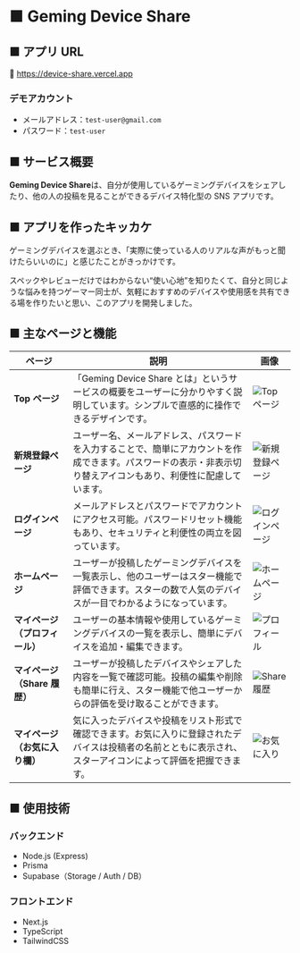 # ■ Geming Device Share

## ■ アプリ URL

🔗 https://device-share.vercel.app

### デモアカウント

- メールアドレス：`test-user@gmail.com`
- パスワード：`test-user`

## ■ サービス概要

**Geming Device Share**は、自分が使用しているゲーミングデバイスをシェアしたり、他の人の投稿を見ることができるデバイス特化型の SNS アプリです。

## ■ アプリを作ったキッカケ

ゲーミングデバイスを選ぶとき、「実際に使っている人のリアルな声がもっと聞けたらいいのに」と感じたことがきっかけです。

スペックやレビューだけではわからない“使い心地”を知りたくて、自分と同じような悩みを持つゲーマー同士が、気軽におすすめのデバイスや使用感を共有できる場を作りたいと思い、このアプリを開発しました。

## ■ 主なページと機能

| ページ                         | 説明                                                                                                                                                             | 画像                                                                        |
| ------------------------------ | ---------------------------------------------------------------------------------------------------------------------------------------------------------------- | --------------------------------------------------------------------------- |
| **Top ページ**                 | 「Geming Device Share とは」というサービスの概要をユーザーに分かりやすく説明しています。シンプルで直感的に操作できるデザインです。                               | ![Topページ](https://i.gyazo.com/5fb5e780115704990a9467fbb18aea53.png)      |
| **新規登録ページ**             | ユーザー名、メールアドレス、パスワードを入力することで、簡単にアカウントを作成できます。パスワードの表示・非表示切り替えアイコンもあり、利便性に配慮しています。 | ![新規登録ページ](https://i.gyazo.com/16249ae287f4b3049dc5ea8e9068efcc.png) |
| **ログインページ**             | メールアドレスとパスワードでアカウントにアクセス可能。パスワードリセット機能もあり、セキュリティと利便性の両立を図っています。                                   | ![ログインページ](https://i.gyazo.com/cf5f95936680d27cbd6bbc2d09177f9f.png) |
| **ホームページ**               | ユーザーが投稿したゲーミングデバイスを一覧表示し、他のユーザーはスター機能で評価できます。スターの数で人気のデバイスが一目でわかるようになっています。           | ![ホームページ](https://i.gyazo.com/49f9143d655fe747f068da6b0d5f9b93.png)   |
| **マイページ（プロフィール）** | ユーザーの基本情報や使用しているゲーミングデバイスの一覧を表示し、簡単にデバイスを追加・編集できます。                                                           | ![プロフィール](https://i.gyazo.com/6ad6b44e3955793512e50f5b2301b664.gif)   |
| **マイページ（Share 履歴）**   | ユーザーが投稿したデバイスやシェアした内容を一覧で確認可能。投稿の編集や削除も簡単に行え、スター機能で他ユーザーからの評価を受け取ることができます。             | ![Share履歴](https://i.gyazo.com/0de105fc999645e40324d4cb822a7eb7.png)      |
| **マイページ（お気に入り欄）** | 気に入ったデバイスや投稿をリスト形式で確認できます。お気に入りに登録されたデバイスは投稿者の名前とともに表示され、スターアイコンによって評価を把握できます。     | ![お気に入り](https://i.gyazo.com/a57bc52b2b22e04a4d7e4235553954a8.png)     |

## ■ 使用技術

### バックエンド

- Node.js (Express)
- Prisma
- Supabase（Storage / Auth / DB）

### フロントエンド

- Next.js
- TypeScript
- TailwindCSS
